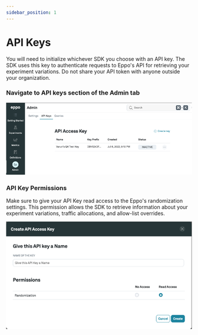```yaml
---
sidebar_position: 1
---
```


# API Keys

You will need to initialize whichever SDK you choose with an API key. The SDK uses this key to authenticate requests to Eppo's API for retrieving your experiment variations. Do not share your API token with anyone outside your organization.

### Navigate to **API keys** section of the **Admin** tab
![generating-api-token-1](../../../../static/img/connecting-data/api-key.png)

### API Key Permissions

Make sure to give your API Key read access to the Eppo's randomization settings. This permission allows the SDK to retrieve information about your experiment variations, traffic allocations, and allow-list overrides.

![api-key-permissions](../../../../static/img/connecting-data/api-key-permissions.png)


